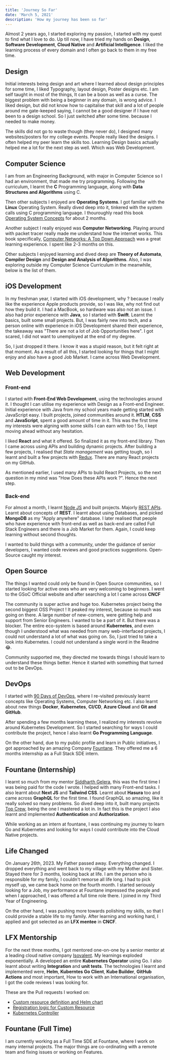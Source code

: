 ```yaml
---
title: 'Journey So Far'
date: 'March 5, 2021'
description: 'How my journey has been so far'
---
```


Almost 2 years ago, I started exploring my passion, I started with my quest to find what I love to do. Up till now, I have tried my hands on **Design**, **Software Development**, **Cloud Native** and **Artificial Intelligence**. I liked the learning process of every domain and I often go back to them in my free time.

## Design

Initial interests being design and art where I learned about design principles for some time, I liked Typography, layout design, Poster designs etc. I am self taught in most of the things, It can be a boon as well as a curse. The biggest problem with being a beginner in any domain, is wrong advice. I liked design, but did not know how to capitalise that skill and a lot of people around me gate-keeped saying, I cannot be a good designer if I have not been to a design school. So I just switched after some time. because I needed to make money.

The skills did not go to waste though (they never do), I designed many websites/posters for my college events. People really liked the designs. I often helped my peer learn the skills too. Learning Design basics actually helped me a lot for the next step as well. Which was Web Development.

## Computer Science

I am from an Engineering Background, with major in Computer Science so I had an environment, that made me try programming. Following the curriculum, I learnt the **C** Programming language, along with **Data Structures and Algorithms** using C.

Then other subjects I enjoyed are **Operating Systems**. I got familiar with the **Linux** Operating System. Really dived deep into it, tinkered with the system calls using C programming language. I thouroughly read this book [Operating System Concepts](https://www.amazon.in/Operating-System-Concepts-International-Student/dp/8126520515/ref=sr_1_1_sspa?crid=14D4OA1ULJJQJ&keywords=operating+system+concepts&qid=1696230952&sprefix=operating+system+concep%2Caps%2C337&sr=8-1-spons&sp_csd=d2lkZ2V0TmFtZT1zcF9hdGY&psc=1) for about 2 months.

Another subject I really enjoyed was **Computer Networking**. Playing around with packet tracer really made me understand how the internet works. This book specifically, [Computer Networks: A Top Down Approach](https://www.amazon.in/Computer-Networking-Top-DownApproach-Kurose-69696966/dp/B0C6TW7Q7T/ref=sr_1_3?crid=3UA8MOLQ41Q9X&keywords=kurose&qid=1696230499&sprefix=kurose%2Caps%2C278&sr=8-3) was a great learning experience. I spent like 2-3 months on this.

Other subjects I enjoyed learning and dived deep are **Theory of Automata**, **Compiler Design** and **Design and Analysis of Algorithms**. Also, I was exploring outside my Computer Science Curriculum in the meanwhile, below is the list of them.

## iOS Development

In my freshman year, I started with iOS development, why ? because I really like the experience Apple products provide, so I was like, why not find out how they build it. I had a MacBook, so hardware was also not an issue. I also had prior experience with **Java**, so I started with **Swift**. Learnt the basics, built some small projects. But, I was fairly new into tech, and a person online with experience in iOS Development shared their experience, the takeaway was "There are not a lot of Job Opportunities here". I got scared, I did not want to unemployed at the end of my degree.

So, I just dropped it there. I know it was a stupid reason, but it felt right at that moment. As a result of all this, I started looking for things that I might enjoy and also have a good Job Market. I came across Web Development.

## Web Development

### Front-end

I started with **Front-End Web Development**, using the technologies around it. I thought I can utilise my experience with Design as a Front-end Engineer. Initial experience with Java from my school years made getting started with JavaScript easy. I built projects, joined communities around it. **HTLM**, **CSS** and **JavaScript**, spent a good amount of time in it. This was the first time my interests were algning with some skills I can earn with too ! So, I kept moving ahead without any hesitation.

I liked **React** and what it offered. So finalized it as my front-end library. Then I came across using APIs and building dynamic projects. After building a few projects, I realised that *State management* was getting tough, so I learnt and built a few projects with [Redux](https://github.com/prateek041/cryptoverse). There are many React projects on my GitHub.

As mentioned earlier, I used many APIs to build React Projects, so the next question in my mind was "How Does these APIs work ?". Hence the next step.

### Back-end

For almost a month, I learnt [Node JS](https://github.com/prateek041/Node-Express-practice) and built projects. Majorly [ REST APIs](https://github.com/prateek041/node-projects). Learnt about concepts of **REST**. I learnt about using Databases, and picked **MongoDB** as my "Apply anywhere" database. I later realised that people who have experience with front-end as well as back-end are called Full Stack Engineers and there is a Job Market for them. Again, I could keep learning without second thoughts.

I wanted to build things with a community, under the guidance of senior developers, I wanted code reviews and good practices suggestions. Open-Source caught my interest. 

## Open Source

The things I wanted could only be found in Open Source communities, so I started looking for active ones who are very welcoming to beginners. I went to the GSoC Official website and after searching a lot I came across **CNCF**

The community is super active and huge too. Kubernetes project being the second biggest OSS Project ! It peaked my interest, because so much was going on there. A large number of new-comers, were getting help and support from Senior Engineers. I wanted to be a part of it. But there was a blocker. The entire eco-system is based around **Kubernetes**, and even though I understood what was needed from many web-interfaced projects, I could not understand a lot of what was going on. So, I just tried to take a look into Kubernetes. I could not understand a single word in the Readme 😂.

Community supported me, they directed me towards things I should learn to understand these things better. Hence it started with something that turned out to be DevOps.

## DevOps

I started with [90 Days of DevOps](https://github.com/prateek041/DevOps-90days), where I re-visited previously learnt concepts like Operating Systems, Computer Networking etc. I also learnt about new things **Docker**, **Kubernetes**, **CI/CD**, **Azure Cloud** and **Git and GitHub**.

After spending a few months learning these, I realized my interests revolve around Kubernetes Development. So I started searching for ways I could contribute the project, hence I also learnt **Go Programming Language**.

On the other hand, due to my public profile and learn in Public initiatives, I got approached by an amazing Company [Fountane](https://fountane.com). They offered me a 6 months internship as a Full Stack SDE intern.

## Fountane (Internship)

I learnt so much from my mentor [Siddharth Gelera](https://reaper.is), this was the first time I was being paid for the code I wrote. I helped with many Front-end tasks. I also learnt about **Next JS** and **Tailwind CSS**. Learnt about **Hasura** too and came across **GraphQL** for the first time. I found GraphQL so amazing, like it really solved so many problems. So dived deep into it, built many projects [Top Crew](https://github.com/prateek041/Top-crew), being the one I mastered a lot in. In fact this is the project I also learnt and implemented **Authentication** and **Authorization**.

While working as an intern at fountane, I was continuing my journey to learn Go and Kubernetes and looking for ways I could contribute into the Cloud Native projects.

## Life Changed

On January 26th, 2023. My Father passed away. Everything changed. I dropped everything and went back to my village with my Mother and Sister. Stayed there for 3 months, looking back at life. I am the person who is responsible for my family, I couldn't remorse all life long. I had to pick myself up, we came back home on the fourth month. I started seriously looking for a Job, my performance at Fountane impressed the people and when I approached, I was offered a full time role there. I joined in my Third Year of Engineering.

On the other hand, I was pushing more towards polishing my skills, so that I could provide a stable life to my family. After learning and working hard, I applied and got selected as an **LFX mentee** in **CNCF**.

## LFX Mentorship

For the next three months, I got mentored one-on-one by a senior mentor at a leading cloud native company [Isovalent](https://isovalent.com). My learnings exploded exponentially. A developed an entire **Kubernetes Operator** using Go. I also learnt about writing **Integration** and **unit tests**. The technologies I learnt and implemented were, **Helm**, **Kuberntes Go Client**, **Kube Builder**, **GitHub Actions** and most important, How to work with an International organisation, I got the code reviews I was looking for.

These are the Pull requests I worked on:
- [Custom resource definition and Helm chart](https://github.com/cilium/tetragon/pull/1351)
- [Registration logic for Custom Resource](https://github.com/cilium/tetragon/pull/1369)
- [Kubernetes Controller](https://github.com/cilium/tetragon/pull/1410)

## Fountane (Full Time)

I am currently working as a Full Time SDE at Fountane, where I work on many internal projects. The major things are co-ordinating with a remote team and fixing issues or working on Features.